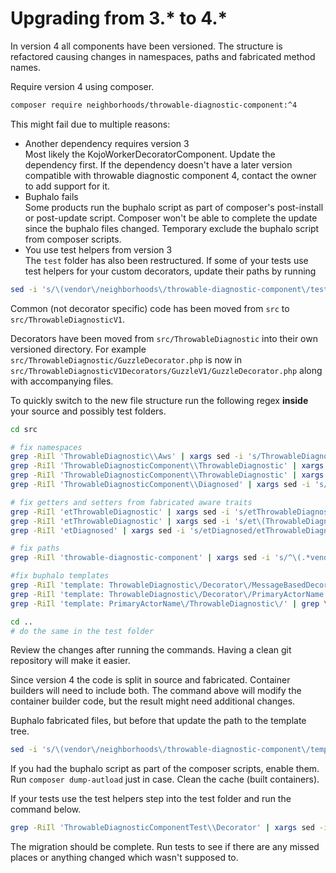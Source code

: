 # Upgrading from 3.* to 4.*

In version 4 all components have been versioned. The structure is refactored causing changes in namespaces, paths and fabricated method names.

Require version 4 using composer.
```bash
composer require neighborhoods/throwable-diagnostic-component:^4
```
This might fail due to multiple reasons:
* Another dependency requires version 3  
 Most likely the KojoWorkerDecoratorComponent. Update the dependency first. If the dependency doesn't have a later version compatible with throwable diagnostic component 4, contact the owner to add support for it.
* Buphalo fails  
Some products run the buphalo script as part of composer's post-install or post-update script. Composer won't be able to complete the update since the buphalo files changed. Temporary exclude the buphalo script from composer scripts.
* You use test helpers from version 3  
The `test` folder has also been restructured. If some of your tests use test helpers for your custom decorators, update their paths by running
```bash
sed -i 's/\(vendor\/neighborhoods\/throwable-diagnostic-component\/test\/\)Decorator/\1ThrowableDiagnosticV1Decorators/g' composer.json
```

Common (not decorator specific) code has been moved from `src` to `src/ThrowableDiagnosticV1`.

Decorators have been moved from `src/ThrowableDiagnostic` into their own versioned directory. For example `src/ThrowableDiagnostic/GuzzleDecorator.php` is now in `src/ThrowableDiagnosticV1Decorators/GuzzleV1/GuzzleDecorator.php` along with accompanying files.

To quickly switch to the new file structure run the following regex **inside** your source and possibly test folders.
```bash
cd src

# fix namespaces
grep -RiIl 'ThrowableDiagnostic\\Aws' | xargs sed -i 's/ThrowableDiagnostic\\Aws\\\([a-zA-Z0-9]*\)Decorator/ThrowableDiagnostic\\Aws\1Decorator/g'
grep -RiIl 'ThrowableDiagnosticComponent\\ThrowableDiagnostic' | xargs sed -i 's/ThrowableDiagnosticComponent\\ThrowableDiagnostic\\\([a-zA-Z0-9]\+\)Decorator/ThrowableDiagnosticComponent\\ThrowableDiagnosticV1Decorators\\\1V1\\\1Decorator/g'
grep -RiIl 'ThrowableDiagnosticComponent\\ThrowableDiagnostic' | xargs sed -i 's/ThrowableDiagnosticComponent\\\(ThrowableDiagnostic[^V]\)/ThrowableDiagnosticComponent\\ThrowableDiagnosticV1\\\1/g'
grep -RiIl 'ThrowableDiagnosticComponent\\Diagnosed' | xargs sed -i 's/ThrowableDiagnosticComponent\\Diagnosed/ThrowableDiagnosticComponent\\ThrowableDiagnosticV1\\Diagnosed/g'

# fix getters and setters from fabricated aware traits
grep -RiIl 'etThrowableDiagnostic' | xargs sed -i 's/etThrowableDiagnostic\([a-zA-Z0-9]\+\)Decorator/etThrowableDiagnosticV1Decorators\1V1\1Decorator/g'
grep -RiIl 'etThrowableDiagnostic' | xargs sed -i 's/et\(ThrowableDiagnostic[^V]\)/etThrowableDiagnosticV1\1/g'
grep -RiIl 'etDiagnosed' | xargs sed -i 's/etDiagnosed/etThrowableDiagnosticV1Diagnosed/g'

# fix paths
grep -RiIl 'throwable-diagnostic-component' | xargs sed -i 's/^\(.*vendor\/neighborhoods\/throwable-diagnostic-component\)\/src\(.*\)$/\1\/fab\2\n\1\/src\2/g'

#fix buphalo templates
grep -RiIl 'template: ThrowableDiagnostic\/Decorator\/MessageBasedDecorator' | grep \.buphalo\.v1\.fabrication\.yml$ | xargs sed -i 's/template: ThrowableDiagnostic\/Decorator\/MessageBasedDecorator/template: ThrowableDiagnosticComponent\/ThrowableDiagnosticV1\/MessageBasedDiagnosingDecoratorV1\/PrimaryActorName/g'
grep -RiIl 'template: ThrowableDiagnostic\/Decorator\/PrimaryActorName' | grep \.buphalo\.v1\.fabrication\.yml$ | xargs sed -i 's/template: ThrowableDiagnostic\/Decorator\/PrimaryActorName/template: ThrowableDiagnosticComponent\/ThrowableDiagnosticV1\/DiagnosingDecoratorV1\/PrimaryActorName/g'
grep -RiIl 'template: PrimaryActorName\/ThrowableDiagnostic\/' | grep \.buphalo\.v1\.fabrication\.yml$ | xargs sed -i 's/template: PrimaryActorName\/ThrowableDiagnostic\//template: ThrowableDiagnosticComponent\/ThrowableDiagnosticV1\/DiagnoserV1\/PrimaryActorName\/ThrowableDiagnostic\//g'

cd ..
# do the same in the test folder
```
Review the changes after running the commands. Having a clean git repository will make it easier.  

Since version 4 the code is split in source and fabricated. Container builders will need to include both. The command above will modify the container builder code, but the result might need additional changes.

Buphalo fabricated files, but before that update the path to the template tree.
```bash
sed -i 's/\(vendor\/neighborhoods\/throwable-diagnostic-component\/template-tree\/\)V1/\1BuphaloV1/g' bin/buphalo
```
If you had the buphalo script as part of the composer scripts, enable them.
Run `composer dump-autload` just in case. Clean the cache (built containers).

If your tests use the test helpers step into the test folder and run the command below. 
```bash
grep -RiIl 'ThrowableDiagnosticComponentTest\\Decorator' | xargs sed -i 's/ThrowableDiagnosticComponentTest\\Decorator/ThrowableDiagnosticComponentTest\\ThrowableDiagnosticV1Decorators/g'
```

The migration should be complete. Run tests to see if there are any missed places or anything changed which wasn't supposed to.
